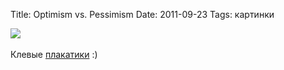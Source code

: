 Title: Optimism vs. Pessimism
Date: 2011-09-23
Tags: картинки

<div class="text"><img src="http://dl.dropbox.com/u/140528/site/pessimizm.png" /><br /><br />
Клевые <a href="http://anthonyburrill.com/recent-projects/optimisim-pessimism">плакатики</a> :)</div>